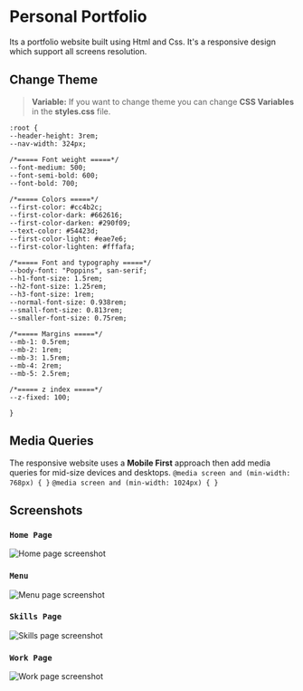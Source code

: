 # Personal Portfolio

Its a portfolio website built using Html and Css. It's a responsive design which support all screens resolution.

## Change Theme

> **Variable:** If you want to change theme you can change **CSS Variables** in the **styles.css** file.

```
:root {
--header-height: 3rem;
--nav-width: 324px;

/*===== Font weight =====*/
--font-medium: 500;
--font-semi-bold: 600;
--font-bold: 700;

/*===== Colors =====*/
--first-color: #cc4b2c;
--first-color-dark: #662616;
--first-color-darken: #290f09;
--text-color: #54423d;
--first-color-light: #eae7e6;
--first-color-lighten: #fffafa;

/*===== Font and typography =====*/
--body-font: "Poppins", san-serif;
--h1-font-size: 1.5rem;
--h2-font-size: 1.25rem;
--h3-font-size: 1rem;
--normal-font-size: 0.938rem;
--small-font-size: 0.813rem;
--smaller-font-size: 0.75rem;

/*===== Margins =====*/
--mb-1: 0.5rem;
--mb-2: 1rem;
--mb-3: 1.5rem;
--mb-4: 2rem;
--mb-5: 2.5rem;

/*===== z index =====*/
--z-fixed: 100;

}

```

## Media Queries

The responsive website uses a **Mobile First** approach then add media queries for
mid-size devices and desktops.
`@media screen and (min-width: 768px) { }`
`@media screen and (min-width: 1024px) { }`

## Screenshots

### `Home Page`

![Home page screenshot]()

### `Menu`

![Menu page screenshot](awd)

### `Skills Page`

![Skills page screenshot](awd)

### `Work Page`

![Work page screenshot](awd)
